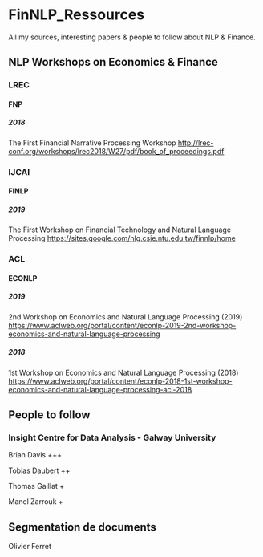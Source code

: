 # FinNLP_Ressources
All my sources, interesting papers &amp; people to follow about NLP &amp; Finance.

## NLP Workshops on Economics & Finance 
### LREC
#### FNP
##### 2018
The First Financial Narrative Processing Workshop
  http://lrec-conf.org/workshops/lrec2018/W27/pdf/book_of_proceedings.pdf

### IJCAI
#### FINLP
##### 2019
The First Workshop on Financial Technology and Natural Language Processing
  https://sites.google.com/nlg.csie.ntu.edu.tw/finnlp/home

### ACL
#### ECONLP
##### 2019
2nd Workshop on Economics and Natural Language Processing (2019)
  https://www.aclweb.org/portal/content/econlp-2019-2nd-workshop-economics-and-natural-language-processing
##### 2018
1st Workshop on Economics and Natural Language Processing (2018)
  https://www.aclweb.org/portal/content/econlp-2018-1st-workshop-economics-and-natural-language-processing-acl-2018


## People to follow
### Insight Centre for Data Analysis - Galway University
Brian Davis +++

Tobias Daubert ++

Thomas Gaillat +

Manel Zarrouk +


## Segmentation de documents
Olivier Ferret
